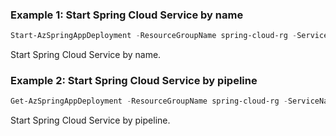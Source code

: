 ### Example 1: Start Spring Cloud Service by name
```powershell
Start-AzSpringAppDeployment -ResourceGroupName spring-cloud-rg -ServiceName spring-cloud-service -AppName gateway -DeploymentName default 
```

Start Spring Cloud Service by name.

### Example 2: Start Spring Cloud Service by pipeline
```powershell
Get-AzSpringAppDeployment -ResourceGroupName spring-cloud-rg -ServiceName spring-cloud-service -AppName gateway -DeploymentName default | Start-AzSpringAppDeployment
```

Start Spring Cloud Service by pipeline.
